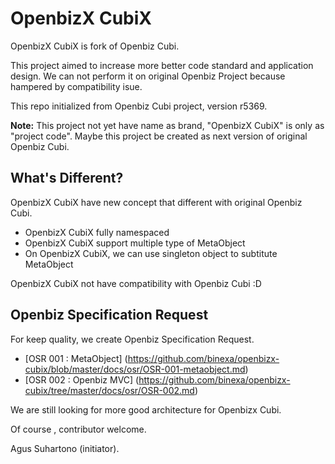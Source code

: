 OpenbizX CubiX
==============

OpenbizX CubiX is fork of Openbiz Cubi.

This project aimed to increase more better code standard and application design. 
We can not perform it on original Openbiz Project because hampered by compatibility isue.

This repo initialized from Openbiz Cubi project, version r5369.

**Note:**
This project not yet have name as brand, "OpenbizX CubiX" is only as "project code". 
Maybe this project be created as next version of original Openbiz Cubi.


What's Different? 
-----------------
OpenbizX CubiX have new concept that different with original Openbiz Cubi.
- OpenbizX CubiX fully namespaced
- OpenbizX CubiX support multiple type of MetaObject
- On OpenbizX CubiX, we can use singleton object to subtitute MetaObject
 
OpenbizX CubiX not have compatibility with Openbiz Cubi :D

Openbiz Specification Request
-----------------------------
For keep quality, we create Openbiz Specification Request.
* [OSR 001 : MetaObject] (https://github.com/binexa/openbizx-cubix/blob/master/docs/osr/OSR-001-metaobject.md)
* [OSR 002 : Openbiz MVC] (https://github.com/binexa/openbizx-cubix/tree/master/docs/osr/OSR-002.md)

We are still looking for more good architecture for Openbizx Cubi.

Of course , contributor welcome.

Agus Suhartono (initiator).
